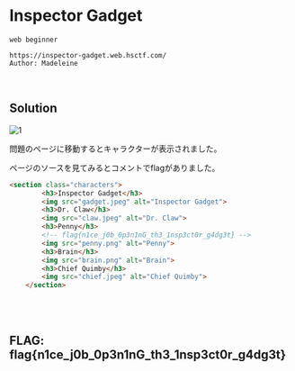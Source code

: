 # Inspector Gadget

```
web beginner

https://inspector-gadget.web.hsctf.com/
Author: Madeleine
```

<br>

## Solution

![1](https://user-images.githubusercontent.com/47602064/83932414-40809100-a7dd-11ea-8677-59f0d85ec6d9.png)

問題のページに移動するとキャラクターが表示されました。

ページのソースを見てみるとコメントでflagがありました。

```html
<section class="characters">
        <h3>Inspector Gadget</h3>
        <img src="gadget.jpeg" alt="Inspector Gadget">
        <h3>Dr. Claw</h3>
        <img src="claw.jpeg" alt="Dr. Claw">
        <h3>Penny</h3>
        <!-- flag{n1ce_j0b_0p3n1nG_th3_1nsp3ct0r_g4dg3t} -->
        <img src="penny.png" alt="Penny">
        <h3>Brain</h3>
        <img src="brain.png" alt="Brain">
        <h3>Chief Quimby</h3>
        <img src="chief.jpeg" alt="Chief Quimby">
    </section>
```

<br><br>

## FLAG: flag{n1ce_j0b_0p3n1nG_th3_1nsp3ct0r_g4dg3t}
